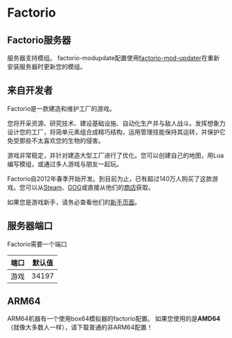 # Factorio

## Factorio服务器

服务器支持模组。
factorio-modupdate配置使用[factorio-mod-updater](https://github.com/pdemonaco/factorio-mod-updater)在重新安装服务器时更新您的模组。

## 来自开发者

Factorio是一款建造和维护工厂的游戏。

您将开采资源、研究技术、建设基础设施、自动化生产并与敌人战斗。发挥想象力设计您的工厂，将简单元素组合成精巧结构，运用管理技能保持其运转，并保护它免受那些不太喜欢您的生物的侵害。

游戏非常稳定，并针对建造大型工厂进行了优化。您可以创建自己的地图，用Lua编写模组，或通过多人游戏与朋友一起玩。

Factorio自2012年春季开始开发。到目前为止，已有超过140万人购买了这款游戏。您可以从[Steam](https://store.steampowered.com/app/427520/)、[GOG](https://www.gog.com/game/factorio)或直接从他们的[商店](https://factorio.com/buy)获取。

如果您是游戏新手，请务必查看他们的[新手页面](https://factorio.com/starter-page)。

## 服务器端口

Factorio需要一个端口

| 端口    | 默认值 |
|---------|---------|
| 游戏    | 34197   |

## ARM64
ARM64机器有一个使用box64模拟器的factorio配置。
如果您使用的是**AMD64**（就像大多数人一样），请下载普通的非ARM64配置！ 